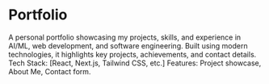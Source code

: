 # Portfolio
A personal portfolio showcasing my projects, skills, and experience in AI/ML, web development, and software engineering. Built using modern technologies, it highlights key projects, achievements, and contact details.  Tech Stack: [React, Next.js, Tailwind CSS, etc.] Features: Project showcase, About Me, Contact form.
